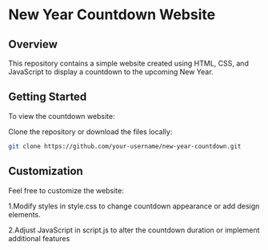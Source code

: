 # New Year Countdown Website

## Overview

This repository contains a simple website created using HTML, CSS, and JavaScript to display a countdown to the upcoming New Year.
## Getting Started

To view the countdown website:

 Clone the repository or download the files locally:

   ```bash
   git clone https://github.com/your-username/new-year-countdown.git
   ```

## Customization

Feel free to customize the website:

1.Modify styles in style.css to change countdown appearance or add design elements.

2.Adjust JavaScript in script.js to alter the countdown duration or implement additional features
